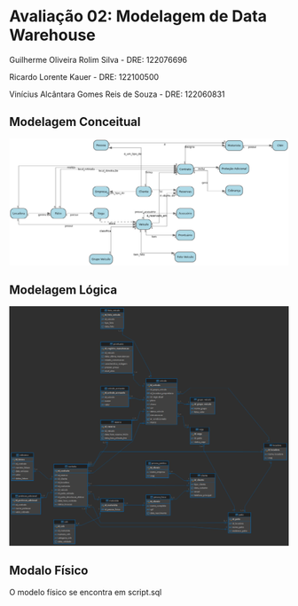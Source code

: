 # Avaliação 02: Modelagem de Data Warehouse
Guilherme Oliveira Rolim Silva - DRE: 122076696

Ricardo Lorente Kauer - DRE: 122100500

Vinícius Alcântara Gomes Reis de Souza - DRE: 122060831

## Modelagem Conceitual

![Modelo Conceitual](conceitual.jpg)

## Modelagem Lógica

![Modelo Lógico](logico.png)

## Modalo Físico

O modelo físico se encontra em script.sql
